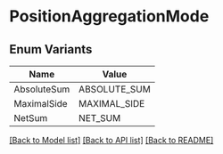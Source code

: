 # PositionAggregationMode

## Enum Variants

| Name | Value |
|---- | -----|
| AbsoluteSum | ABSOLUTE_SUM |
| MaximalSide | MAXIMAL_SIDE |
| NetSum | NET_SUM |


[[Back to Model list]](../README.md#documentation-for-models) [[Back to API list]](../README.md#documentation-for-api-endpoints) [[Back to README]](../README.md)



